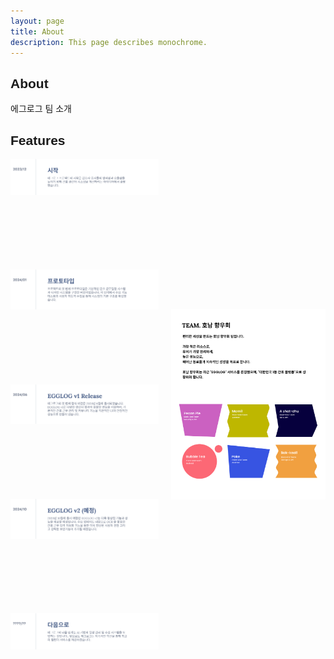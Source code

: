 ```yaml
---
layout: page
title: About
description: This page describes monochrome.
---
```


## About
에그로그 팀 소개

## Features

<div class="container">
    <ul id="content-options">
        <li onclick="changeContent(event)">
            <img src="https://github.com/honam-hyanguhoe/blog/blob/main/_site/img/about/option_start.png?raw=true" data-img="https://github.com/honam-hyanguhoe/blog/blob/main/_site/img/about/start.png?raw=true">
        </li>
        <li onclick="changeContent(event)">
            <img src="https://github.com/honam-hyanguhoe/blog/blob/main/_site/img/about/option_prototype.png?raw=true" data-img="https://github.com/honam-hyanguhoe/blog/blob/main/_site/img/about/prototype.png?raw=true">
        </li>
        <li onclick="changeContent(event)">
            <img src="https://github.com/honam-hyanguhoe/blog/blob/main/_site/img/about/option_egglog_v1.png?raw=true" data-img="https://github.com/honam-hyanguhoe/blog/blob/main/_site/img/about/egglog_v1.png?raw=true">
        </li>
        <li onclick="changeContent(event)">
            <img src="https://github.com/honam-hyanguhoe/blog/blob/main/_site/img/about/option_egglog_v2.png?raw=true" data-img="https://github.com/honam-hyanguhoe/blog/blob/main/_site/img/about/sorry.png?raw=true">
        </li>
        <li onclick="changeContent(event)">
            <img src="https://github.com/honam-hyanguhoe/blog/blob/main/_site/img/about/option_next.png?raw=true" data-img="https://github.com/honam-hyanguhoe/blog/blob/main/_site/img/about/sorry.png?raw=true">
        </li>
    </ul>
    <div id="content-body">
        <img id="content-image" src="https://github.com/honam-hyanguhoe/blog/blob/main/_site/img/about/start.png?raw=true" alt="content image">
    </div>
</div>

<script>
    const changeContent = (e) => {
        let element = document.getElementById("content-image");
        let imgSrc = e.target.getAttribute("data-img");
        element.src = imgSrc;
    }
</script>

<style>
    body {
        font-family: Arial, sans-serif;
    }

    #content-options {
        list-style: none;
        padding: 0;
        margin: 0;
        display: flex;
        flex-direction: column;
        justify-content: space-between;
        height: auto;
    }

    #content-options li {
        margin: 0;
        padding: 0;
    }

    #content-options img {
        width: 100%;
        height: auto;
        cursor: pointer;
        display: block;
    }

    #content-body {
        display: flex;
        justify-content: center;
        align-items: center;
        width: 100%;
        height: auto;
    }

    #content-image {
        width: 100%;
        height: auto;
        object-fit: cover;
    }

    .container {
        display: flex;
        flex-direction: column;
        justify-content: center;
        align-items: center;
        gap: 20px;
    }

    @media (min-width: 768px) {
        .container {
            flex-direction: row;
            align-items: flex-start;
        }

        #content-options {
            height: 785px;
            width: 608px;
        }

        #content-body {
            width: 634px;
            height: 785px;
        }
    }
</style>
